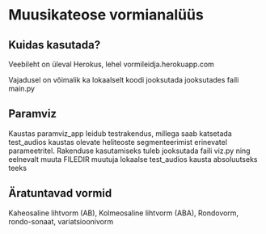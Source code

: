 # Muusikateose vormianalüüs

## Kuidas kasutada?

Veebileht on üleval Herokus, lehel vormileidja.herokuapp.com

Vajadusel on võimalik ka lokaalselt koodi jooksutada jooksutades faili main.py

## Paramviz

Kaustas paramviz_app leidub testrakendus, millega saab katsetada test_audios kaustas olevate heliteoste segmenteerimist erinevatel parameetritel. Rakenduse kasutamiseks tuleb jooksutada faili viz.py ning eelnevalt muuta FILEDIR muutuja lokaalse test_audios kausta absoluutseks teeks



## Äratuntavad vormid
Kaheosaline lihtvorm (AB),
Kolmeosaline lihtvorm (ABA),
Rondovorm, rondo-sonaat, variatsioonivorm
